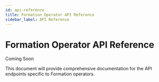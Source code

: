 ```yaml
---
id: api-reference
title: Formation Operator API Reference
sidebar_label: API Reference
---
```


# Formation Operator API Reference

Coming Soon

This document will provide comprehensive documentation for the API endpoints specific to Formation operators. 